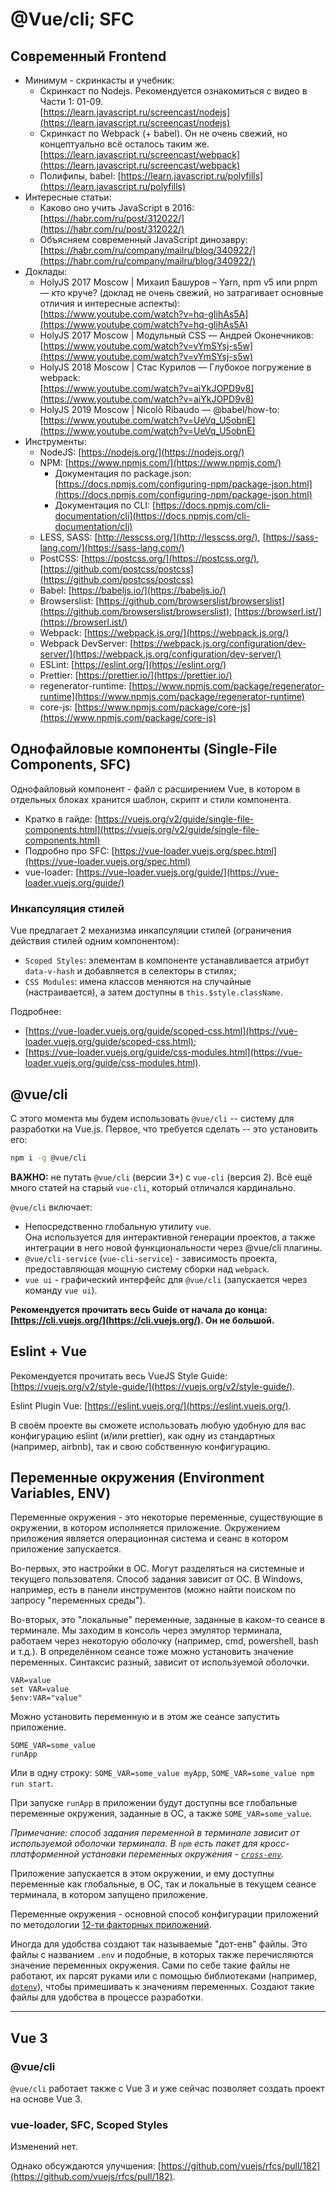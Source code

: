 # @Vue/cli; SFC

## Современный Frontend

- Минимум - скринкасты и учебник:
    - Скринкаст по Nodejs. Рекомендуется ознакомиться с видео в Части 1: 01-09.  
    [https://learn.javascript.ru/screencast/nodejs](https://learn.javascript.ru/screencast/nodejs)
    - Скринкаст по Webpack (+ babel). Он не очень свежий, но концептуально всё осталось таким же.  
    [https://learn.javascript.ru/screencast/webpack](https://learn.javascript.ru/screencast/webpack)
    - Полифилы, babel: [https://learn.javascript.ru/polyfills](https://learn.javascript.ru/polyfills)
- Интересные статьи:
    - Каково оно учить JavaScript в 2016:  
    [https://habr.com/ru/post/312022/](https://habr.com/ru/post/312022/)
    - Объясняем современный JavaScript динозавру:  
    [https://habr.com/ru/company/mailru/blog/340922/](https://habr.com/ru/company/mailru/blog/340922/)
- Доклады:
    - HolyJS 2017 Moscow | Михаил Башуров – Yarn, npm v5 или pnpm — кто круче? (доклад не очень свежий, но затрагивает основные отличия и интересные аспекты):  
    [https://www.youtube.com/watch?v=hq-gIihAs5A](https://www.youtube.com/watch?v=hq-gIihAs5A)
    - HolyJS 2017 Moscow | Модульный CSS — Андрей Оконечников:  
    [https://www.youtube.com/watch?v=vYmSYsj-s5w](https://www.youtube.com/watch?v=vYmSYsj-s5w) 
    - HolyJS 2018 Moscow | Стас Курилов — Глубокое погружение в webpack:  
    [https://www.youtube.com/watch?v=aiYkJOPD9v8](https://www.youtube.com/watch?v=aiYkJOPD9v8)
    - HolyJS 2019 Moscow | Nicolò Ribaudo — @babel/how-to:  
    [https://www.youtube.com/watch?v=UeVq_U5obnE](https://www.youtube.com/watch?v=UeVq_U5obnE)
- Инструменты:
    - NodeJS: [https://nodejs.org/](https://nodejs.org/)
    - NPM: [https://www.npmjs.com/](https://www.npmjs.com/)
        - Документация по package.json: [https://docs.npmjs.com/configuring-npm/package-json.html](https://docs.npmjs.com/configuring-npm/package-json.html)
        - Документация по CLI: [https://docs.npmjs.com/cli-documentation/cli](https://docs.npmjs.com/cli-documentation/cli)
    - LESS, SASS: [http://lesscss.org/](http://lesscss.org/), [https://sass-lang.com/](https://sass-lang.com/)
    - PostCSS: [https://postcss.org/](https://postcss.org/), [https://github.com/postcss/postcss](https://github.com/postcss/postcss)
    - Babel: [https://babeljs.io/](https://babeljs.io/)
    - Browserslist: [https://github.com/browserslist/browserslist](https://github.com/browserslist/browserslist), [https://browserl.ist/](https://browserl.ist/)
    - Webpack: [https://webpack.js.org/](https://webpack.js.org/)
    - Webpack DevServer: [https://webpack.js.org/configuration/dev-server/](https://webpack.js.org/configuration/dev-server/)
    - ESLint: [https://eslint.org/](https://eslint.org/)
    - Prettier: [https://prettier.io/](https://prettier.io/)
    - regenerator-runtime: [https://www.npmjs.com/package/regenerator-runtime](https://www.npmjs.com/package/regenerator-runtime)
    - core-js: [https://www.npmjs.com/package/core-js](https://www.npmjs.com/package/core-js)

## Однофайловые компоненты (Single-File Components, SFC)

Однофайловый компонент - файл с расширением Vue, в котором в отдельных блоках хранится шаблон, скрипт и стили компонента.

- Кратко в гайде: [https://vuejs.org/v2/guide/single-file-components.html](https://vuejs.org/v2/guide/single-file-components.html)
- Подробно про SFC: [https://vue-loader.vuejs.org/spec.html](https://vue-loader.vuejs.org/spec.html)
- vue-loader: [https://vue-loader.vuejs.org/guide/](https://vue-loader.vuejs.org/guide/)

### Инкапсуляция стилей

Vue предлагает 2 механизма инкапсуляции стилей (ограничения действия стилей одним компонентом):
- `Scoped Styles`: элементам в компоненте устанавливается атрибут `data-v-hash` и добавляется в селекторы в стилях;
- `CSS Modules`: имена классов меняются на случайные (настраивается), а затем доступны в `this.$style.className`.

Подробнее:
- [https://vue-loader.vuejs.org/guide/scoped-css.html](https://vue-loader.vuejs.org/guide/scoped-css.html);
- [https://vue-loader.vuejs.org/guide/css-modules.html](https://vue-loader.vuejs.org/guide/css-modules.html).

## @vue/cli

С этого момента мы будем использовать `@vue/cli` -- систему для разработки на Vue.js. Первое, что требуется сделать -- это установить его:
```bash
npm i -g @vue/cli
```

**ВАЖНО:** не путать `@vue/cli` (версии 3+) с `vue-cli` (версия 2). Всё ещё много статей на старый `vue-cli`, который отличался кардинально.

`@vue/cli` включает:
- Непосредственно глобальную утилиту `vue`.  
  Она используется для интерактивной генерации проектов, а также интеграции в него новой функциональности через @vue/cli плагины.
- `@vue/cli-service` (`vue-cli-service`) - зависимость проекта, предоставляющая мощную систему сборки над `webpack`.
- `vue ui` - графический интерфейс для `@vue/cli` (запускается через команду `vue ui`).

**Рекомендуется прочитать весь Guide от начала до конца: [https://cli.vuejs.org/](https://cli.vuejs.org/). Он не большой.**

## Eslint + Vue

Рекомендуется прочитать весь VueJS Style Guide: [https://vuejs.org/v2/style-guide/](https://vuejs.org/v2/style-guide/).

Eslint Plugin Vue: [https://eslint.vuejs.org/](https://eslint.vuejs.org/).

В своём проекте вы сможете использовать любую удобную для вас конфигурацию eslint (и/или prettier), как одну из стандартных (например, airbnb), так и свою собственную конфигурацию.

## Переменные окружения (Environment Variables, ENV)

Переменные окружения - это некоторые переменные, существующие в окружении, в котором исполняется приложение. Окружением приложения является операционная система и сеанс в котором приложение запускается.

Во-первых, это настройки в ОС. Могут разделяться на системные и текущего пользователя. Способ задания зависит от ОС. В Windows, например, есть в панели инструментов (можно найти поиском по запросу "переменных среды"). 

Во-вторых, это "локальные" переменные, заданные в каком-то сеансе в терминале. Мы заходим в консоль через эмулятор терминала, работаем через некоторую оболочку (например, cmd, powershell, bash и т.д.). В определённом сеансе тоже можно установить значение переменных. Синтаксис разный, зависит от используемой оболочки.

```
VAR=value
set VAR=value
$env:VAR="value"
```

Можно установить переменную и в этом же сеансе запустить приложение.

```
SOME_VAR=some_value 
runApp
```

Или в одну строку: `SOME_VAR=some_value myApp`, `SOME_VAR=some_value npm run start`.

При запуске `runApp` в приложении будут доступны все глобальные переменные окружения, заданные в ОС, а также `SOME_VAR=some_value`.

*Примечание: способ задания переменной в терминале зависит от используемой оболочки терминала. В `npm` есть пакет для кросс-платформенной установки переменных окружения - [`cross-env`](https://www.npmjs.com/package/cross-env).*

Приложение запускается в этом окружении, и ему доступны переменные как глобальные, в ОС, так и локальные в текущем сеансе терминала, в котором запущено приложение.

Переменные окружения - основной способ конфигурации приложений по методологии [12-ти факторных приложений](https://12factor.net/).

Иногда для удобства создают так называемые "дот-енв" файлы. Это файлы с названием `.env` и подобные, в которых также перечисляются значение переменных окружения. Сами по себе такие файлы не работают, их парсят руками или с помощью библиотеками (например, [`dotenv`](https://www.npmjs.com/package/dotenv)), чтобы примешивать к значениям переменных. Создают такие файлы для удобства в процессе разработки.

---

## Vue 3

### @vue/cli

`@vue/cli` работает также с Vue 3 и уже сейчас позволяет создать проект на основе Vue 3.

### vue-loader, SFC, Scoped Styles

Изменений нет. 

Однако обсуждаются улучшения: [https://github.com/vuejs/rfcs/pull/182](https://github.com/vuejs/rfcs/pull/182).
